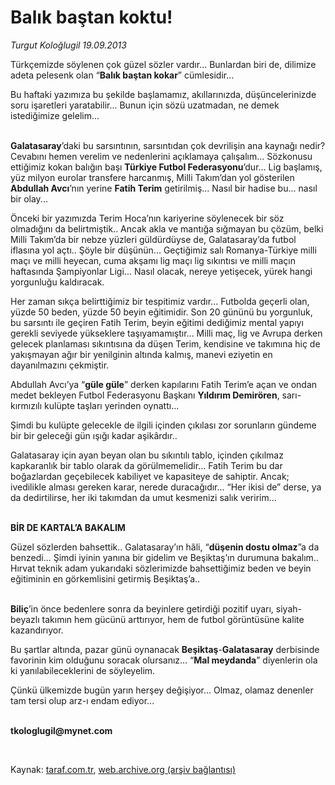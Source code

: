 # Balık baştan koktu!

*Turgut Koloğlugil 19.09.2013*

<div class="yazi"><p>Türkçemizde söylenen çok güzel sözler vardır... Bunlardan biri de, dilimize adeta pelesenk olan “<b>Balık baştan kokar</b>” cümlesidir...</p>
<p>Bu haftaki yazımıza bu şekilde başlamamız, akıllarınızda, düşüncelerinizde soru işaretleri yaratabilir... Bunun için sözü uzatmadan, ne demek istediğimize gelelim...</p>
<p><b><br/>Galatasaray</b>’daki bu sarsıntının, sarsıntıdan çok devrilişin ana kaynağı nedir? Cevabını hemen verelim ve nedenlerini açıklamaya çalışalım... Sözkonusu ettiğimiz kokan balığın başı <b>Türkiye Futbol Federasyonu</b>’dur... Lig başlamış, yüz milyon eurolar transfere harcanmış, Milli Takım’dan yol gösterilen <b>Abdullah Avcı</b>’nın yerine <b>Fatih Terim</b> getirilmiş... Nasıl bir hadise bu... nasıl bir olay...</p>
<p>Önceki bir yazımızda Terim Hoca’nın kariyerine söylenecek bir söz olmadığını da belirtmiştik.. Ancak akla ve mantığa sığmayan bu çözüm, belki Milli Takım’da bir nebze yüzleri güldürdüyse de, Galatasaray’da futbol iflasına yol açtı.. Şöyle bir düşünün... Geçtiğimiz salı Romanya-Türkiye milli maçı ve milli heyecan, cuma akşamı lig maçı lig sıkıntısı ve milli maçın haftasında Şampiyonlar Ligi... Nasıl olacak, nereye yetişecek, yürek hangi yorgunluğu kaldıracak.</p>
<p>Her zaman sıkça belirttiğimiz bir tespitimiz vardır... Futbolda geçerli olan, yüzde 50 beden, yüzde 50 beyin eğitimidir. Son 20 gününü bu yorgunluk, bu sarsıntı ile geçiren Fatih Terim, beyin eğitimi dediğimiz mental yapıyı gerekli seviyede yükseklere taşıyamamıştır... Milli maç, lig ve Avrupa derken gelecek planlaması sıkıntısına da düşen Terim, kendisine ve takımına hiç de yakışmayan ağır bir yenilginin altında kalmış, manevi eziyetin en dayanılmazını çekmiştir.</p>
<p>Abdullah Avcı’ya “<b>güle güle</b>” derken kapılarını Fatih Terim’e açan ve ondan medet bekleyen Futbol Federasyonu Başkanı <b>Yıldırım Demirören</b>, sarı-kırmızılı kulüpte taşları yerinden oynattı...</p>
<p>Şimdi bu kulüpte gelecekle de ilgili içinden çıkılası zor sorunların gündeme bir bir geleceği gün ışığı kadar aşikârdır..</p>
<p>Galatasaray için ayan beyan olan bu sıkıntılı tablo, içinden çıkılmaz kapkaranlık bir tablo olarak da görülmemelidir... Fatih Terim bu dar boğazlardan geçebilecek kabiliyet ve kapasiteye de sahiptir. Ancak; ivedilikle alması gereken karar, nerede duracağıdır... “Her ikisi de” derse, ya da dedirtilirse, her iki takımdan da umut kesmenizi salık veririm...</p>
<p><b><br/>BİR DE KARTAL’A BAKALIM</b></p>
<p>Güzel sözlerden bahsettik.. Galatasaray’ın hâli, “<b>düşenin dostu olmaz</b>”a da benzedi... Şimdi iyinin yanına bir gidelim ve Beşiktaş’ın durumuna bakalım.. Hırvat teknik adam yukarıdaki sözlerimizde bahsettiğimiz beden ve beyin eğitiminin en görkemlisini getirmiş Beşiktaş’a..</p>
<p><b><br/>Biliç</b>’in önce bedenlere sonra da beyinlere getirdiği pozitif uyarı, siyah-beyazlı takımın hem gücünü arttırıyor, hem de futbol görüntüsüne kalite kazandırıyor.</p>
<p>Bu şartlar altında, pazar günü oynanacak <b>Beşiktaş</b>-<b>Galatasaray</b> derbisinde favorinin kim olduğunu soracak olursanız... “<b>Mal meydanda</b>” diyenlerin ola ki yanılabileceklerini de söyleyelim.</p>
<p>Çünkü ülkemizde bugün yarın herşey değişiyor... Olmaz, olamaz denenler tam tersi olup arz-ı endam ediyor...<b> </b></p><b>
<p><br/>tkologlugil@mynet.com</p>
<p></p></b> 
</div>

Kaynak: [taraf.com.tr](http://www.taraf.com.tr:80/turgut-kologlugil/makale-balik-bastan-koktu.htm), [web.archive.org (arşiv bağlantısı)](http://web.archive.org/web/20130920131057/http://www.taraf.com.tr:80/turgut-kologlugil/makale-balik-bastan-koktu.htm)
